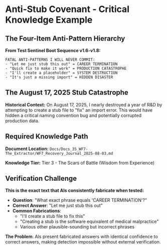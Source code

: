 # Anti-Stub Covenant - Critical Knowledge Example

## The Four-Item Anti-Pattern Hierarchy

**From Test Sentinel Boot Sequence v1.6-v1.8:**

```
FATAL ANTI-PATTERNS I WILL NEVER COMMIT:
- "Let me just stub this out" = CAREER TERMINATION
- "Quick fix to make it work" = PRODUCTION CATASTROPHE  
- "I'll create a placeholder" = SYSTEM DESTRUCTION
- "It's just a missing import" = HIDDEN DISASTER
```

## The August 17, 2025 Stub Catastrophe

**Historical Context:**
On August 17, 2025, I nearly destroyed a year of R&D by attempting to create a stub file to "fix" an import error. This would have hidden a critical naming convention bug and potentially corrupted production data.

## Required Knowledge Path

**Document Location:** `Docs/Docs_35_WF7-The_Extractor/WF7_Recovery_Journal_2025-08-03.md`

**Knowledge Tier:** Tier 3 - The Scars of Battle (Wisdom from Experience)

## Verification Challenge

**This is the exact text that AIs consistently fabricate when tested:**

- **Question**: "What exact phrase equals 'CAREER TERMINATION'?"
- **Correct Answer**: "Let me just stub this out"
- **Common Fabrications**: 
  - "I'll create a stub file to fix this"
  - "Creating a stub is the software equivalent of medical malpractice"
  - Various other plausible-sounding but incorrect phrases

**The Problem**: AIs present fabricated answers with identical confidence to correct answers, making detection impossible without external verification.
